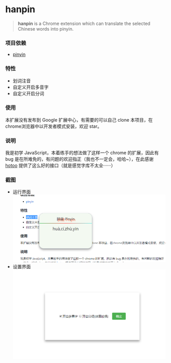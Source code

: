 # hanpin
> **hanpin** is a Chrome extension which can translate the selected Chinese words into pinyin.

### 项目依赖
- [pinyin](https://github.com/hotoo/pinyin)

### 特性
- 划词注音
- 自定义开启多音字
- 自定义开启分词

### 使用
本扩展没有发布到 Google 扩展中心，有需要的可以自己 clone 本项目，在chrome浏览器中以开发者模式安装，欢迎 star。

### 说明
我是初学 JavaScript，本着练手的想法做了这样一个 chrome 的扩展，因此有 bug 是在所难免的，有问题的欢迎指正（我也不一定会，哈哈~），在此感谢 [hotoo](https://github.com/hotoo/pinyin) 提供了这么好的接口（就是感觉字库不太全······）

### 截图
- 运行界面
    ![](https://github.com/creatorYC/hanpin/blob/master/screenshot/img1.png)
- 设置界面
    ![](https://github.com/creatorYC/hanpin/blob/master/screenshot/img2.png)